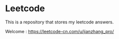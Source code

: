 # Leetcode
This is a repository that stores my leetcode answers.

Welcome : https://leetcode-cn.com/u/jianzhang_pro/
